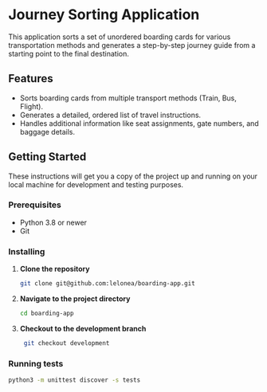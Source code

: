 # Journey Sorting Application

This application sorts a set of unordered boarding cards for various transportation methods and generates a step-by-step journey guide from a starting point to the final destination.

## Features

- Sorts boarding cards from multiple transport methods (Train, Bus, Flight).
- Generates a detailed, ordered list of travel instructions.
- Handles additional information like seat assignments, gate numbers, and baggage details.

## Getting Started

These instructions will get you a copy of the project up and running on your local machine for development and testing purposes.

### Prerequisites

- Python 3.8 or newer
- Git

### Installing

1. **Clone the repository**
   ```bash
   git clone git@github.com:lelonea/boarding-app.git
   ```
2. **Navigate to the project directory**
   ```bash
   cd boarding-app
   ```
3. **Checkout to the development branch**
   ```bash
    git checkout development
    ```
   
   

### Running tests
```bash
python3 -m unittest discover -s tests
```
